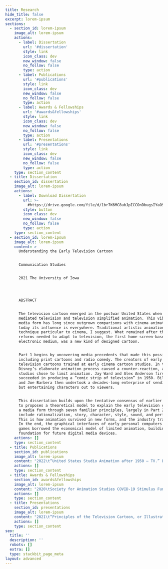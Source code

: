 ```yaml
---
title: Research
hide_title: false
excerpt: lorem-ipsum
sections:
  - section_id: lorem-ipsum
    image_alt: lorem-ipsum
    actions:
      - label: Dissertation
        url: '#dissertation'
        style: link
        icon_class: dev
        new_window: false
        no_follow: false
        type: action
      - label: Publications
        url: '#publications'
        style: link
        icon_class: dev
        new_window: false
        no_follow: false
        type: action
      - label: Awards & Fellowships
        url: '#awards&fellowships'
        style: link
        icon_class: dev
        new_window: false
        no_follow: false
        type: action
      - label: Presentations
        url: '#presentations'
        style: link
        icon_class: dev
        new_window: false
        no_follow: false
        type: action
    type: section_content
  - title: Dissertation
    section_id: dissertation
    image_alt: lorem-ipsum
    actions:
      - label: Download Dissertation
        url: >-
          #https://drive.google.com/file/d/1br7K6MC8ubJpICCOnDbugsIYaOSge7Uf/view?usp=sharing
        style: button
        icon_class: dev
        new_window: false
        no_follow: false
        type: action
    type: section_content
  - section_id: lorem-ipsum
    image_alt: lorem-ipsum
    content: >
      Understanding the Early Television Cartoon


      Communication Studies


      2021 The University of Iowa




      ABSTRACT


      The television cartoon emerged in the postwar United States when animation
      mediated television and television simplified animation. This vibrant
      media form has long since outgrown comparisons with cinema animation, for
      today its influence is everywhere. Traditional artistic animation may be a
      technique particular to cinema, I suggest. What remained after the radical
      reforms needed to adapt to television, the first home screen-based
      electronic medium, was a new kind of designed cartoon.


      Part 1 begins by uncovering media precedents that made this possible,
      including print cartoons and radio comedy. The creators of early
      television cartoons trained at early cinema cartoon studios. In the 1940s,
      Disney’s elaborate animation process caused a counter-reaction, and newer
      studios chose to limit animation. Jay Ward and Alex Anderson first
      succeeded in producing a “comic strip of television” in 1950. Bill Hanna
      and Joe Barbera then undertook a decades-long enterprise of sending simple
      but entertaining characters out to viewers.


      This dissertation builds upon the tentative consensus of earlier accounts
      to proposes a theoretical model to explain the early television cartoon as
      a media form through seven familiar principles, largely in Part 2. These
      include rationalization, story, character, style, sound, and performance.
      This is how animation survived in new forms, and the industry transformed.
      In the end, the graphical interfaces of early personal computers and video
      games borrowed the economical model of limited animation, building a
      foundation for future digital media devices.
    actions: []
    type: section_content
  - title: Publications
    section_id: publications
    image_alt: lorem-ipsum
    content: "2022\t“United States Studio Animation after 1950 – TV.” Entry in Encyclopedia of Animation Studies. Edited by Eric Herhuth and Annabelle Honess Roe. Bloomsbury. Entry invited for forthcoming volume.\n\n2021\tHanna and Barbera: Conversations. Co-editing interview collection with Kevin Sandler. University Press of Mississippi. Securing permissions and preparing manuscript for forthcoming volume.\n\n2021\t“Saturday Morning Trojan Mouse: The Origins of the Creative-Driven Television Cartoon.” With Lev Cantoral. In Animated Mischief: Thirty Years of Cartoon Subversiveness, 1988-2018, edited by Brian Duchaney and David Silverman. McFarland & Company. Chapter revised, awaiting final comments, for forthcoming volume.\n\n2021\t“A Cultural History of the Digital Present,” book review of Kenneth Cmiel and John Durham Peters, Promiscuous Knowledge: Information, Image, and Other Truth Games in History (2020). Journal of Communication Inquiry. Review undergoing peer review and copy editing in advance of publication in forthcoming issue.\n\n2019\t“Children’s Television Programming.” Entry in The Sage International Encyclopedia of Mass Media and Society. Edited by Debra L. Merskin. Sage.\n\n"
    actions: []
    type: section_content
  - title: Awards & Fellowships
    section_id: awards&fellowships
    image_alt: lorem-ipsum
    content: "2020\tSociety for Animation Studies COVID-19 Stimulus Fund Award, with Kevin Sandler, Society for Animation Studies\n\n2020\tGraduate College Summer Fellowship, Graduate College, University of Iowa\n\n2016-17\tDepartment of Communication Studies Dissertation Award, University of Iowa\n\n2016-17\tGraduate Student Senate (GSS) travel awards, University of Iowa (two years)\n\n2013-17\tDepartment of Communication Studies Harshbarger conference presentation travel awards, University of Iowa (five years)\n\n2010\tInformal recognition of teaching (glass apple), Mrs. Ingrid Marshall, PS 9, Brooklyn, NY\n"
    actions: []
    type: section_content
  - title: Presentations
    section_id: presentations
    image_alt: lorem-ipsum
    content: "2021\t“Principles of the Television Cartoon, or Illustrated Radio,” Society for Animation Studies annual conference, New Orleans, LA (accepted)\n\n2021\t“Understanding the Early Television Cartoon,” invited talk for department colloquium, Communication Studies and Cinematic Arts, University of Iowa, delivered\n\n2017\t“Comics Origin Stories: Histories of the Present,” International Communication Association annual conference, San Diego, CA\n\n[2017\t“The Origin of Adult Swim’s ‘Minimal’ Animation,” Society for Cinema and Media Studies annual conference, Chicago (Downloadable)](https://docs.google.com/presentation/d/1RvzOKoUykbOecVG1t4Z4IHK2YdVTONOZkv_lxoun1XU/edit?usp=sharing)\n\n2017\t“Historically Innovative Techniques of Animation,” Popular Culture Association annual conference, San Diego, CA. Organized and chaired panel of four papers\n\n2017\t“Quick and Dirty? The World Wide Web of Pornography,” Popular Culture Association annual conference, San Diego, CA\n\n2016\t“‘Space Ghost Coast to Coast’: Cable Television Animation’s Devolution or Evolution?” Society for Animation Studies annual conference, Singapore\r\n\n2016\t“The Film Short, Long Forgotten, Has in Fact Never Left,” Jakobsen Graduate Conference, Iowa City, IA\n\n2015\t“Digital Video Codecs: The New Suspension of Disbelief,” Society for Cinema and Media Studies annual conference, Montréal, Canada\n\n2010\t“Selective Appropriation as Intertextual Innovation in The Simpsons,” Comparative Literary and Cultural Studies Graduate Conference, Stony Brook University\n"
    actions: []
    type: section_content
seo:
  title: ''
  description: ''
  robots: []
  extra: []
  type: stackbit_page_meta
layout: advanced
---
```

